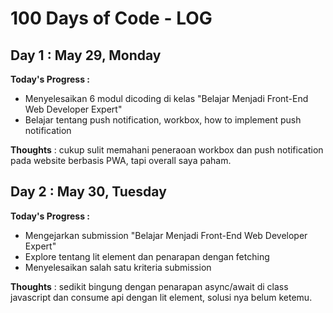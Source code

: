 # **100 Days of Code - LOG**

## **Day 1 : May 29, Monday**

**Today's Progress :**

- Menyelesaikan 6 modul dicoding di kelas "Belajar Menjadi Front-End Web Developer Expert"
- Belajar tentang push notification, workbox, how to implement push notification

**Thoughts** : cukup sulit memahani peneraoan workbox dan push notification pada website berbasis PWA, tapi overall saya paham.

## **Day 2 : May 30, Tuesday**

**Today's Progress :**

- Mengejarkan submission "Belajar Menjadi Front-End Web Developer Expert"
- Explore tentang lit element dan penarapan dengan fetching
- Menyelesaikan salah satu kriteria submission

**Thoughts** : sedikit bingung dengan penarapan async/await di class javascript dan consume api dengan lit element, solusi nya belum ketemu.
